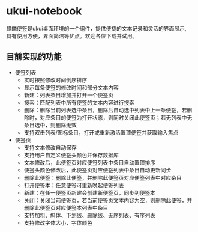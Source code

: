 # ukui-notebook

麒麟便签是ukui桌面环境的一个组件，提供便捷的文本记录和灵活的界面展示,  
具有使用方便，界面简洁等优点。欢迎各位下载并试用。

## 目前实现的功能
* 便签列表
  * 实时按照修改时间倒序排序
  * 显示每条便签的修改时间和部分文本内容
  * 新建：列表条目增加并打开一个便签页
  * 搜索：匹配列表中所有便签的文本内容进行搜索
  * 删除：删除当前列表选中条目，删除后自动选中列表中上一条便签，若删除时，对应条目的便签为打开状态，则同时关闭此便签页；若无列表中无条目选中，则删除无效
  * 支持双击列表/图标条目，打开或重新激活置顶便签并获取输入焦点
* 便签页
  * 支持文本修改自动保存
  * 支持用户自定义便签头颜色并保存数据库
  * 文本修改后，此便签页对应便签列表中条目自动置顶排序
  * 便签头颜色修改后，此便签页对应便签列表中条目自动更新同步
  * 删除此便签：删除此便签，并删除此便签页对应便签列表中对应条目
  * 打开便签本：任意便签可重新唤起便签列表
  * 新建：在任一便签页新建会创建新便签页，同步到便签本
  * 关闭：关闭当前便签页，若当前便签页文本内容为空，则删除此便签，并删除此便签页对应便签本列表中条目
  * 支持加粗、斜体、下划线、删除线、无序列表、有序列表
  * 支持修改字体大小，字体颜色